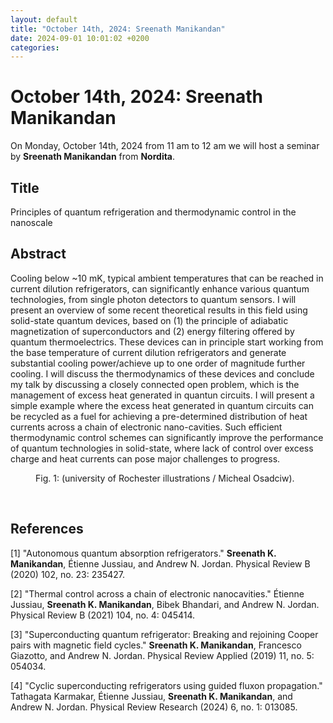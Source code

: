 ```yaml
---
layout: default
title: "October 14th, 2024: Sreenath Manikandan"
date: 2024-09-01 10:01:02 +0200
categories:
---
```


# October 14th, 2024: Sreenath Manikandan

On Monday, October 14th, 2024 from 11 am to 12 am we will host a seminar by **Sreenath Manikandan** from **Nordita**. 

## Title

Principles of quantum refrigeration and thermodynamic control in the nanoscale


## Abstract 

Cooling below ~10 mK, typical ambient temperatures that can be reached in current dilution refrigerators, can significantly enhance various quantum technologies, from single photon detectors to quantum sensors. I will present an overview of some recent theoretical results in this field using solid-state quantum devices, based on (1) the principle of adiabatic magnetization of superconductors and (2) energy filtering offered by quantum thermoelectrics. These devices can in principle start working from the base temperature of current dilution refrigerators and generate substantial cooling power/achieve up to one order of magnitude further cooling. I will discuss the thermodynamics of these devices and conclude my talk by discussing a closely connected open problem, which is the management of excess heat generated in quantun circuits. I will present a simple example where the excess heat generated in quantum circuits can be recycled as a fuel for achieving a pre-determined distribution of heat currents across a chain of electronic nano-cavities. Such efficient thermodynamic control schemes can significantly improve the performance of quantum technologies in solid-state, where lack of control over excess charge and heat currents can pose major challenges to progress.


<figure>
  <img src="{{site.baseurl}}/assets/images/image_manikandan.jpg" alt="">
  <figcaption>Fig. 1: (university of Rochester illustrations / Micheal Osadciw).</figcaption>
</figure>

<br>


## References


[1] "Autonomous quantum absorption refrigerators." **Sreenath K. Manikandan**, Étienne Jussiau, and Andrew N. Jordan. Physical Review B (2020) 102, no. 23: 235427.

[2] "Thermal control across a chain of electronic nanocavities." Étienne Jussiau, **Sreenath K. Manikandan**, Bibek Bhandari, and Andrew N. Jordan. Physical Review B (2021) 104, no. 4: 045414.

[3] "Superconducting quantum refrigerator: Breaking and rejoining Cooper pairs with magnetic field cycles." **Sreenath K. Manikandan**, Francesco Giazotto, and Andrew N. Jordan. Physical Review Applied (2019) 11, no. 5: 054034.

[4] "Cyclic superconducting refrigerators using guided fluxon propagation." Tathagata Karmakar, Étienne Jussiau, **Sreenath K. Manikandan**, and Andrew N. Jordan. Physical Review Research (2024) 6, no. 1: 013085.




